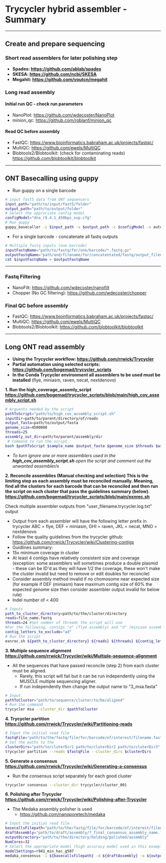 # Trycycler hybrid assembler - Summary

***

## Create and prepare sequencing

### Short read assemblers for later polishing step

- **Spades: <https://github.com/ablab/spades>**
- **SKESA: <https://github.com/ncbi/SKESA>**
- **Megahit: <https://github.com/voutcn/megahit>**

### Long read assembly

#### Initial run QC - check run parameters

- NanoPlot: <https://github.com/wdecoster/NanoPlot>
- minion_qc: <https://github.com/roblanf/minion_qc>

#### Read QC before assembly

- FastQC: <https://www.bioinformatics.babraham.ac.uk/projects/fastqc/>
- MultiQC: <https://github.com/ewels/MultiQC>
- Blobtools2/Blobtoolkit: (check for contaminating reads) <https://github.com/blobtoolkit/blobtoolkit>

***

## ONT Basecalling using guppy

- Run guppy on a single barcode

```bash
# input fast5 data from ONT sequencers
input_path="path/to/input/fast5/folder"
output_path="path/to/output/folder"
# Select the approriate config model
configModel="dna_r9.4.1_450bps_sup.cfg"
# Run guppy
guppy_basecaller -i $input_path -s $output_path -c $configModel -x auto -r --trim_adapters --compress_fastq
```

- For a single barcode - concatenate all fastq outputs

```bash
# Multiple fastq inputs (one barcode)
inputFastqName="path/to/fastq/for/one/barcode/*.fastq.gz"
outputFastqName="path/and/filename/for/concatentated/fastq/output_filename.gastq.gz"
cat $inputFastqName > $outputFastqName
```

***

### Fastq Filtering

- NanoFilt: <https://github.com/wdecoster/nanofilt>
- Chopper (No GC filtering): <https://github.com/wdecoster/chopper>

### Final QC before assembly

- FastQC: <https://www.bioinformatics.babraham.ac.uk/projects/fastqc/>
- MultiQC: <https://github.com/ewels/MultiQC>
- Blobtools2/Blobtoolkit: <https://github.com/blobtoolkit/blobtoolkit>

***

## Long ONT read assembly

- **Using the Trycycler workflow: <https://github.com/rrwick/Trycycler>**
- **Partial automation using selected scripts: <https://github.com/bogemad/trycycler_scripts>**
- **In the Conda Trycycler environment all assemblers to be used must be installed**
(flye, miniasm, raven, necat, nextdenovo)

**1. Run the high_coverage_assemly_script
<https://github.com/bogemad/trycycler_scripts/blob/main/high_cov_assembly_script.sh>**

```bash
# Arguents needed by the script
pathToScript="path/to/high_cov_assembly_script.sh"
inputDir=path/to/parent/directory/of/reads
output_fasta=path/to/output/fasta
genome_size=4500000
threads=25
assembly_out_dir=path/to/parent/assembly/dir
 # Command to run the script
bash $pathToScript $sample_name $output_fasta $genome_size $threads $assembly_out_dir
```

- *To turn ignore one or more assemblers used in the **high_cov_assembly_script.sh** open the script and comment out the unwanted assembler/s*

**2. Reconcile assemblies (Manual checking and selection)
This is the limiting step as each assembly must be reconciled manually. Meaning, find all the clusters for each barcode that can be reconciled and then run the script on each cluster that pass the guidelines summary (below).
<https://github.com/bogemad/trycycler_scripts/blob/main/exnrec.sh>**

Check multiple assembler outputs from "user_filename.trycycler.log.txt" output

- Output from each assembler will have the following letter prefix in trycycler ABC = flye, DEF = miniasm, GHI = raven, JKL = necat, MNO = nextdenovo
- Follow the quality guidelines from the trycycler github:
<https://github.com/rrwick/Trycycler/wiki/Clustering-contigs>
- Guidlines summary:
- 15x minimum coverage in cluster
- At least 4 contigs have relatively consistent size and coverage (exception: some assemblers will sometimes produce a double plasmid - these can be ID'd as they will have 1/2 the coverage, these won't make the cluster invalid but need to remove or edit doubles for reconcile)
- Consider assembly method invalid if no chomosome near expected size (for example if DEF (miniasm) have maximum contig size of 60% the expected genome size then consider assembler output invalid for below rule)
- Indel number of < 400

```bash
# Inputs
path_to_cluster_directory=path/to/the/cluster/directory
reads=file_name.fastq
threads=24 #Set number of threads the script will use
#For the following, contigs "a" (flye assembly) and "d" (miniasm assembly) will be moved to another directory and ignored
contig_letters_to_exclude="ad"
# Run the script
exnrec.sh ${path_to_cluster_directory} ${reads} ${threads} ${contig_letters_to_exclude}
```

**3. Multiple sequence alignment
<https://github.com/rrwick/Trycycler/wiki/Multiple-sequence-alignment>**

- All the sequences that have passed reconcile (step 2) from each cluster must be aligned.
  - Rarely, this script will fail but it can be run independently using the MUSCLE multiple sequencing aligner.
  - If run independently then change the output name to "3_msa.fasta"

```bash
# Input
pathToCluster="path/to/sequence/cluster/to/be/aligned"
# Run the command
trycycler msa --cluster_dir $pathToCluster
```

**4. Trycycler partition
<https://github.com/rrwick/Trycycler/wiki/Partitioning-reads>**

```bash
# Input the initial read file
fastqFile="path/to/the/fastq/file/for/barcode/of/interest/filename.fastq.gz"
# Set the paths to the 
clusterDirs="path/to/cluterDir1 path/to/cluterDir2 path/to/cluterDir3"
trycycler partition --reads $fastqFile --cluster_dirs $clusterDirs
```

**5. Generate a consensus
<https://github.com/rrwick/Trycycler/wiki/Generating-a-consensus>**

- Run the consensus script separately for each good cluster

```bash
trycycler consensus --cluster_dir trycycler/cluster_001
```

**6. Polishing after Trycycler
<https://github.com/rrwick/Trycycler/wiki/Polishing-after-Trycycler>**

- The Medaka assembly polisher is used
  - <https://github.com/nanoporetech/medaka>

```bash
# Input the initial read file
basecallsFilepath="path/to/the/fastq/file/for/barcode/of/interest/filename.fastq.gz"
draftAssembly="path/to/draft/assembly/7_final_consensus_assembly_name.fasta"
outputDirectory="path/to/the/directory/holding/polished/assembly"
NumCores=32
# Select the appropriate model (high accuracy model used in this example)
modelSettings=r941_min_hac_g507
medaka_consensus -i ${basecallsFilepath} -d ${draftAssembly} -o ${outputDirectory} -t ${NumCores} -m ${modelSettings}
```

